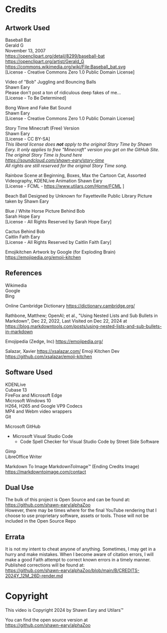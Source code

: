 # Credits
## Artwork Used
Baseball Bat  
Gerald G  
November 13, 2007  
https://openclipart.org/detail/8299/baseball-bat   
https://openclipart.org/artist/Gerald_G  
https://commons.wikimedia.org/wiki/File:Baseball_bat.svg  
[License - Creative Commons Zero 1.0 Public Domain License]

Video of "Bob" Juggling and Bouncing Balls  
Shawn Eary  
Please don't post a ton of ridiculous deep fakes of me...  
[License - To Be Determined] 

Bong Wave and Fake Bat Sound  
Shawn Eary  
[License - Creative Commons Zero 1.0 Public Domain License]

Story Time Minecraft (Free) Version  
Shawn Eary  
[License - CC BY-SA]  
*This liberal license does **not** apply to the original Story Time by Shawn Eary. It only applies to free "Minecraft" version you get on the GitHub Site. The original Story Time is found here  
https://soundcloud.com/shawn-eary/story-time     
All rights are still reserved for the original Story Time song.*

Rainbow Scene at Beginning, Boxes, Max the Cartoon Cat, Assorted Videography, KDENLive Animation 
Shawn Eary  
[License - FCML - https://www.utilars.com/Home/FCML ]

Beach Ball
Designed by Unknown for Fayetteville Public Library
Picture taken by Shawn Eary

Blue / White Horse Picture Behind Bob  
Sarah Hope Eary  
[License - All Rights Reserved by Sarah Hope Eary]  

Cactus Behind Bob  
Caitlin Faith Eary  
[License - All Rights Reserved by Caitlin Faith Eary]  

Emojikitchen Artwork by Google (for Exploding Brain)
https://emojipedia.org/emoji-kitchen


## References 
Wikimedia  
Google  
Bing 

Online Cambridge Dictionary 
https://dictionary.cambridge.org/  

Rathbone, Matthew; OpenAI; et al., "Using Nested Lists and Sub Bullets in Markdown", Dec 22, 2022, Last Visited on Dec 22, 2024 at  https://blog.markdowntools.com/posts/using-nested-lists-and-sub-bullets-in-markdown

Emojipedia (Zedge, Inc)
https://emojipedia.org/

Salazar, Xavier
https://xsalazar.com/
Emoji Kitchen Dev
https://github.com/xsalazar/emoji-kitchen


## Software Used
KDENLive  
Cubase 13  
FireFox and Microsoft Edge  
Microsoft Windows 10  
H264, H265 and Google VP9 Codecs  
MP4 and Webm video wrappers  
Git  

Microsoft GitHub  
- Microsoft Visual Studio Code  
  - Code Spell Checker for Visual Studio Code by Street Side Software    

Gimp  
LibreOffice Writer

Markdown To Image 
MarkdownToImage™
(Ending Credits Image)
https://markdowntoimage.com/contact

## Dual Use
The bulk of this project is Open Source and can be found at:  
https://github.com/shawn-eary/alphaZoo  
However, there may be times where for the final YouTube rendering that I choose to use proprietary software, assets or tools. Those will not be included in the Open Source Repo 

## Errata
It is not my intent to cheat anyone of anything. Sometimes, I may get in a hurry and make mistakes. When I become aware of citation errors, I will make a good Faith attempt to correct known errors in a timely manner. Published corrections will be found at:   
https://github.com/shawn-eary/alphaZoo/blob/main/B/CREDITS-2024Y_12M_26D-render.md

# Copyright
This video is Copyright 2024 by Shawn Eary and Utilars™  

You can find the open source version at  
https://github.com/shawn-eary/alphaZoo